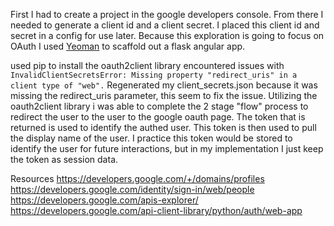 First I had to create a project in the google developers console.
From there I needed to generate a client id and a client secret.
I placed this client id and secret in a config for use later.
Because this exploration is going to focus on OAuth I used [Yeoman](http://yeoman.io/) to scaffold out a flask angular app.

used pip to install the oauth2client library
encountered issues with `InvalidClientSecretsError: Missing property "redirect_uris" in a client type of "web".`
Regenerated my client_secrets.json because it was missing the redirect_uris parameter, this seem to fix the issue.
Utilizing the oauth2client library i was able to complete the 2 stage "flow" process to redirect the user to the
user to the google oauth page. The token that is returned is used to identify the authed user.
This token is then used to pull the display name of the user.
I practice this token would be stored to identify the user for future interactions, but in my implementation I just keep
the token as session data.

Resources
https://developers.google.com/+/domains/profiles
https://developers.google.com/identity/sign-in/web/people
https://developers.google.com/apis-explorer/
https://developers.google.com/api-client-library/python/auth/web-app
